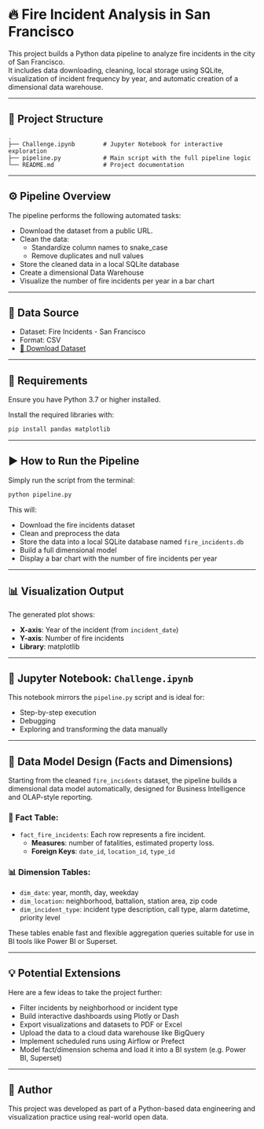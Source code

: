 # 🔥 Fire Incident Analysis in San Francisco

This project builds a Python data pipeline to analyze fire incidents in the city of San Francisco.  
It includes data downloading, cleaning, local storage using SQLite, visualization of incident frequency by year, and automatic creation of a dimensional data warehouse.

---

## 📁 Project Structure
```
.    
├── Challenge.ipynb        # Jupyter Notebook for interactive exploration
├── pipeline.py            # Main script with the full pipeline logic
└── README.md              # Project documentation
```

---

## ⚙️ Pipeline Overview

The pipeline performs the following automated tasks:

- Download the dataset from a public URL.
- Clean the data:
  - Standardize column names to snake_case
  - Remove duplicates and null values
- Store the cleaned data in a local SQLite database
- Create a dimensional Data Warehouse
- Visualize the number of fire incidents per year in a bar chart

---

## 🔗 Data Source

- Dataset: Fire Incidents - San Francisco  
- Format: CSV  
- [🔗 Download Dataset](https://data.sfgov.org/api/views/wr8u-xric/rows.csv?accessType=DOWNLOAD)

---

## 🧰 Requirements

Ensure you have Python 3.7 or higher installed.

Install the required libraries with:

```bash
pip install pandas matplotlib
```

---

## ▶️ How to Run the Pipeline

Simply run the script from the terminal:

```bash
python pipeline.py
```

This will:

- Download the fire incidents dataset
- Clean and preprocess the data
- Store the data into a local SQLite database named `fire_incidents.db`
- Build a full dimensional model
- Display a bar chart with the number of fire incidents per year

---

## 📊 Visualization Output

The generated plot shows:

- **X-axis**: Year of the incident (from `incident_date`)
- **Y-axis**: Number of fire incidents
- **Library**: matplotlib

---

## 🧪 Jupyter Notebook: `Challenge.ipynb`

This notebook mirrors the `pipeline.py` script and is ideal for:

- Step-by-step execution
- Debugging
- Exploring and transforming the data manually

---

## 📐 Data Model Design (Facts and Dimensions)

Starting from the cleaned `fire_incidents` dataset, the pipeline builds a dimensional data model automatically, designed for Business Intelligence and OLAP-style reporting.

### 🧱 Fact Table:
- `fact_fire_incidents`: Each row represents a fire incident.
  - **Measures**: number of fatalities, estimated property loss.
  - **Foreign Keys**: `date_id`, `location_id`, `type_id`

### 📊 Dimension Tables:
- `dim_date`: year, month, day, weekday
- `dim_location`: neighborhood, battalion, station area, zip code
- `dim_incident_type`: incident type description, call type, alarm datetime, priority level

These tables enable fast and flexible aggregation queries suitable for use in BI tools like Power BI or Superset.

---

## 💡 Potential Extensions

Here are a few ideas to take the project further:

- Filter incidents by neighborhood or incident type
- Build interactive dashboards using Plotly or Dash
- Export visualizations and datasets to PDF or Excel
- Upload the data to a cloud data warehouse like BigQuery
- Implement scheduled runs using Airflow or Prefect
- Model fact/dimension schema and load it into a BI system (e.g. Power BI, Superset)

---

## 📌 Author

This project was developed as part of a Python-based data engineering and visualization practice using real-world open data.
